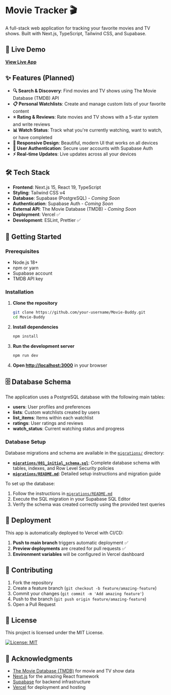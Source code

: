 # Movie Tracker 🎬

A full-stack web application for tracking your favorite movies and TV shows. Built with Next.js, TypeScript, Tailwind CSS, and Supabase.

## 🚀 Live Demo

[**View Live App**](https://movie-buddy-sigma.vercel.app/)

## ✨ Features (Planned)

- **🔍 Search & Discovery**: Find movies and TV shows using The Movie Database (TMDB) API
- **📋 Personal Watchlists**: Create and manage custom lists of your favorite content
- **⭐ Rating & Reviews**: Rate movies and TV shows with a 5-star system and write reviews
- **📊 Watch Status**: Track what you're currently watching, want to watch, or have completed
- **📱 Responsive Design**: Beautiful, modern UI that works on all devices
- **🔐 User Authentication**: Secure user accounts with Supabase Auth
- **⚡ Real-time Updates**: Live updates across all your devices

## 🛠️ Tech Stack

- **Frontend**: Next.js 15, React 19, TypeScript
- **Styling**: Tailwind CSS v4
- **Database**: Supabase (PostgreSQL) - *Coming Soon*
- **Authentication**: Supabase Auth - *Coming Soon*
- **External API**: The Movie Database (TMDB) - *Coming Soon*
- **Deployment**: Vercel ✅
- **Development**: ESLint, Prettier ✅

## 🚦 Getting Started

### Prerequisites

- Node.js 18+ 
- npm or yarn
- Supabase account
- TMDB API key

### Installation

1. **Clone the repository**
   ```bash
   git clone https://github.com/your-username/Movie-Buddy.git
   cd Movie-Buddy
   ```

2. **Install dependencies**
   ```bash
   npm install
   ```

3. **Run the development server**
   ```bash
   npm run dev
   ```

4. **Open [http://localhost:3000](http://localhost:3000)** in your browser

## 🗄️ Database Schema

The application uses a PostgreSQL database with the following main tables:

- **users**: User profiles and preferences
- **lists**: Custom watchlists created by users
- **list_items**: Items within each watchlist
- **ratings**: User ratings and reviews
- **watch_status**: Current watching status and progress

### Database Setup

Database migrations and schema are available in the [`migrations/`](./migrations/) directory:

- **[`migrations/001_initial_schema.sql`](./migrations/001_initial_schema.sql)**: Complete database schema with tables, indexes, and Row Level Security policies
- **[`migrations/README.md`](./migrations/README.md)**: Detailed setup instructions and migration guide

To set up the database:
1. Follow the instructions in [`migrations/README.md`](./migrations/README.md)
2. Execute the SQL migration in your Supabase SQL Editor
3. Verify the schema was created correctly using the provided test queries

## 🚀 Deployment

This app is automatically deployed to Vercel with CI/CD:

1. **Push to main branch** triggers automatic deployment ✅
2. **Preview deployments** are created for pull requests ✅
3. **Environment variables** will be configured in Vercel dashboard

## 🤝 Contributing

1. Fork the repository
2. Create a feature branch (`git checkout -b feature/amazing-feature`)
3. Commit your changes (`git commit -m 'Add amazing feature'`)
4. Push to the branch (`git push origin feature/amazing-feature`)
5. Open a Pull Request

## 📄 License

This project is licensed under the MIT License. 

[![License: MIT](https://img.shields.io/badge/license-MIT-blue)](LICENSE.md)

## 🙏 Acknowledgments

- [The Movie Database (TMDB)](https://www.themoviedb.org/) for movie and TV show data
- [Next.js](https://nextjs.org/) for the amazing React framework
- [Supabase](https://supabase.io/) for backend infrastructure
- [Vercel](https://vercel.com/) for deployment and hosting

